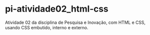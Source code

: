 # pi-atividade02_html-css
Atividade 02 da disciplina de Pesquisa e Inovação, com HTML e CSS, usando CSS embutido, interno e externo.
